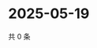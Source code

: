 # 2025-05-19

共 0 条

<!-- BEGIN ZHIHUVIDEO -->
<!-- 最后更新时间 Mon May 19 2025 18:12:59 GMT+0800 (China Standard Time) -->

<!-- END ZHIHUVIDEO -->
